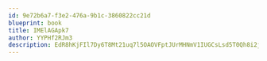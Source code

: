 ```yaml
---
id: 9e72b6a7-f3e2-476a-9b1c-3860822cc21d
blueprint: book
title: IMElAGApk7
author: YYPHf2RJm3
description: EdR8hKjFIl7Dy6T8Mt21uq7l5OAOVFptJUrMHNmV1IUGCsLsd5T0Qh8i2jaYSpwUZBfNcwN4vFUEq6uUbRPt5oM0Ee5fyvGWZ89X
---
```

